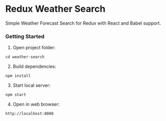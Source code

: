 # Redux Weather Search
Simple Weather Forecast Search for Redux with React and Babel support.

### Getting Started

1. Open project folder:
```
cd weather-search
```

2. Build dependencies:
```
npm install
```

3. Start local server:
```
npm start
```

4. Open in web browser:
```
http://localhost:8080
```